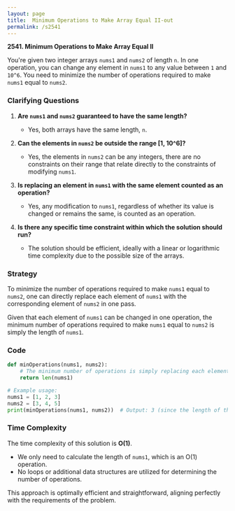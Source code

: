 ```yaml
---
layout: page
title:  Minimum Operations to Make Array Equal II-out
permalink: /s2541
---
```


**2541. Minimum Operations to Make Array Equal II**

You're given two integer arrays `nums1` and `nums2` of length `n`. In one operation, you can change any element in `nums1` to any value between `1` and `10^6`. You need to minimize the number of operations required to make `nums1` equal to `nums2`.

### Clarifying Questions

1. **Are `nums1` and `nums2` guaranteed to have the same length?**
   - Yes, both arrays have the same length, `n`.

2. **Can the elements in `nums2` be outside the range [1, 10^6]?**
   - Yes, the elements in `nums2` can be any integers, there are no constraints on their range that relate directly to the constraints of modifying `nums1`.

3. **Is replacing an element in `nums1` with the same element counted as an operation?**
   - Yes, any modification to `nums1`, regardless of whether its value is changed or remains the same, is counted as an operation.

4. **Is there any specific time constraint within which the solution should run?**
   - The solution should be efficient, ideally with a linear or logarithmic time complexity due to the possible size of the arrays.

### Strategy

To minimize the number of operations required to make `nums1` equal to `nums2`, one can directly replace each element of `nums1` with the corresponding element of `nums2` in one pass.

Given that each element of `nums1` can be changed in one operation, the minimum number of operations required to make `nums1` equal to `nums2` is simply the length of `nums1`.

### Code

```python
def minOperations(nums1, nums2):
    # The minimum number of operations is simply replacing each element of nums1 with the element from nums2
    return len(nums1)

# Example usage:
nums1 = [1, 2, 3]
nums2 = [3, 4, 5]
print(minOperations(nums1, nums2))  # Output: 3 (since the length of the array is 3)
```

### Time Complexity

The time complexity of this solution is **O(1)**.

- We only need to calculate the length of `nums1`, which is an O(1) operation.
- No loops or additional data structures are utilized for determining the number of operations.

This approach is optimally efficient and straightforward, aligning perfectly with the requirements of the problem.